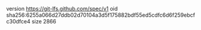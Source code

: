 version https://git-lfs.github.com/spec/v1
oid sha256:6255a066d27ddb02d70104a3d5f175882bdf55ed5cdfc6d6f259ebcfc30dfce4
size 2866

